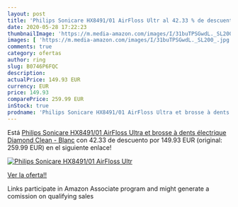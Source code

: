 ```yaml
---
layout: post
title: 'Philips Sonicare HX8491/01 AirFloss Ultr al 42.33 % de descuento'
date: 2020-05-28 17:22:23
thumbnailImage: 'https://m.media-amazon.com/images/I/31buTPSGwdL._SL200_.jpg'
images: [ 'https://m.media-amazon.com/images/I/31buTPSGwdL._SL200_.jpg' ]
comments: true
category: ofertas
author: ring
slug: B0746P6FQC
description:
actualPrice: 149.93 EUR
currency: EUR
price: 149.93
comparePrice: 259.99 EUR
inStock: true
prodname: 'Philips Sonicare HX8491/01 AirFloss Ultra et brosse à dents électrique Diamond Clean - Blanc'
---
```


Está [Philips Sonicare HX8491/01 AirFloss Ultra et brosse à dents électrique Diamond Clean - Blanc](https://www.amazon.fr/dp/B0746P6FQC/?tag=tolees0d-21) con 42.33 de descuento por 149.93 EUR (original: 259.99 EUR) en el siguiente enlace!

[![Philips Sonicare HX8491/01 AirFloss Ultr](https://m.media-amazon.com/images/I/31buTPSGwdL._SL200_.jpg)](https://www.amazon.fr/dp/B0746P6FQC/?tag=tolees0d-21)

[Ver la oferta!!](https://www.amazon.fr/dp/B0746P6FQC/?tag=tolees0d-21)

Links participate in Amazon Associate program and might generate a comission on qualifying sales


